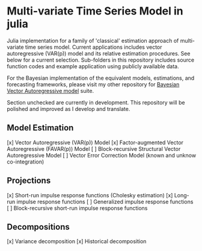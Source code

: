 # Multi-variate Time Series Model in julia
Julia implementation for a family of 'classical' estimation approach of multi-variate time series model. Current applications includes vector autoregressive (VAR(p)) model and its relative estimation procedures. See below for a current selection. Sub-folders in this repository includes source function codes and example application using publicly available data.

For the Bayesian implementation of the equivalent models, estimations, and forecasting frameworks, please visit my other repository for [Bayesian Vector Autoregressive model](https://github.com/justinjjlee/bayesianvar) suite.

Section unchecked are currently in development. This repository will be polished and improved as I develop and translate.

## Model Estimation
[x] Vector Autoregressive (VAR(p)) Model
[x] Factor-augmented Vector Autoregressive (FAVAR(p)) Model
[ ] Block-recursive Structural Vector Autoregressive Model
[ ] Vector Error Correction Model (known and unknow co-integration)

## Projections
[x] Short-run impulse response functions (Cholesky estimation)
[x] Long-run impulse response functions
[ ] Generalized impulse response functions
[ ] Block-recursive short-run impulse response functions

## Decompositions
[x] Variance decomposition
[x] Historical decomposition